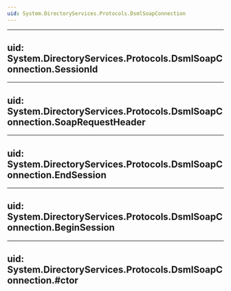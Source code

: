```yaml
---
uid: System.DirectoryServices.Protocols.DsmlSoapConnection
---
```


---
uid: System.DirectoryServices.Protocols.DsmlSoapConnection.SessionId
---

---
uid: System.DirectoryServices.Protocols.DsmlSoapConnection.SoapRequestHeader
---

---
uid: System.DirectoryServices.Protocols.DsmlSoapConnection.EndSession
---

---
uid: System.DirectoryServices.Protocols.DsmlSoapConnection.BeginSession
---

---
uid: System.DirectoryServices.Protocols.DsmlSoapConnection.#ctor
---
